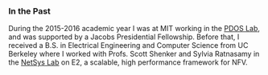 ### In the Past

During the 2015-2016 academic year I was at MIT working in the [PDOS
Lab](https://pdos.csail.mit.edu), and was supported by a Jacobs Presidential
Fellowship. Before that, I received a B.S. in Electrical Engineering and
Computer Science from UC Berkeley where I worked with Profs. Scott Shenker and
Sylvia Ratnasamy in the [NetSys Lab](https://netsys.cs.berkeley.edu) on E2, a
scalable, high performance framework for NFV.

